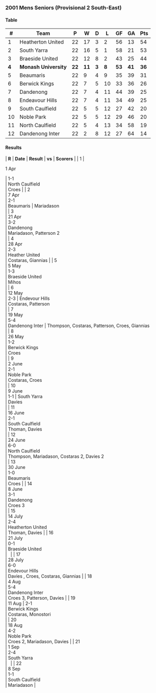 ### 2001 Mens Seniors (Provisional 2 South-East)

#### Table

| # | Team | P | W | D | L | GF | GA | Pts |
| --- | --- | --- | --- | --- | --- | --- | --- | --- |
| 1 | Heatherton United | 22 | 17 | 3 | 2 | 56 | 13 | 54 |
| 2 | South Yarra | 22 | 16 | 5 | 1 | 58 | 21 | 53 |
| 3 | Braeside United | 22 | 12 | 8 | 2 | 43 | 25 | 44 |
| **4** | **Monash University** | **22** | **11** | **3** | **8** | **53** | **41** | **36** |
| 5 | Beaumaris | 22 | 9 | 4 | 9 | 35 | 39 | 31 |
| 6 | Berwick Kings | 22 | 7 | 5 | 10 | 33 | 36 | 26 |
| 7 | Dandenong | 22 | 7 | 4 | 11 | 44 | 39 | 25 |
| 8 | Endeavour Hills | 22 | 7 | 4 | 11 | 34 | 49 | 25 |
| 9 | South Caulfield | 22 | 5 | 5 | 12 | 27 | 42 | 20 |
| 10 | Noble Park | 22 | 5 | 5 | 12 | 29 | 46 | 20 |
| 11 | North Caulfield | 22 | 5 | 4 | 13 | 34 | 58 | 19 |
| 12 | Dandenong Inter | 22 | 2 | 8 | 12 | 27 | 64 | 14 |

#### Results

| **R** | **Date** | **Result** | **vs** | **Scorers** |
| 1 |

1 Apr

 | 1-1\
 | North Caulfield\
 | Croes |
| 2\
 | 7 Apr\
 | 2-1\
 | Beaumaris | Mariadason\
 |
| 3\
 | 21 Apr\
 | 3-2\
 | Dandenong\
 | Mariadason, Patterson 2\
 |
| 4\
 | 28 Apr\
 | 2-3\
 | Heather United\
 | Costaras, Giannias |
| 5\
 | 5 May\
 | 1-3\
 | Braeside United\
 | Mihos\
 |
| 6\
 | 12 May\
 | 2-3 | Endevour Hills\
 | Costaras, Patterson\
 |
| 7\
 | 19 May\
 | 5-4\
 | Dandenong Inter | Thompson, Costaras, Patterson, Croes, Giannias\
 |
| 8\
 | 26 May\
 | 1-2\
 | Berwick Kings\
 | Croes\
 |
| 9\
 | 2 June\
 | 2-1\
 | Noble Park\
 | Costaras, Croes\
 |
| 10\
 | 9 June\
 | 1-1 | South Yarra\
 | Davies\
 |
| 11\
 | 16 June\
 | 2-1\
 | South Caulfield\
 | Thoman, Davies\
 |
| 12\
 | 24 June\
 | 6-0\
 | North Caulfield\
 | Thompson, Mariadason, Costaras 2, Davies 2\
 |
| 13\
 | 30 June\
 | 1-0\
 | Beaumaris\
 | Croes |
| 14\
 | 8 June\
 | 3-1\
 | Dandenong\
 | Croes 3\
 |
| 15\
 | 14 July\
 | 2-4\
 | Heatherton United\
 | Thoman, Davies |
| 16\
 | 21 July\
 | 0-1\
 | Braeside United\
 |   |
| 17\
 | 28 July\
 | 6-0\
 | Endevour Hills\
 | Davies , Croes, Costaras, Giannias |
| 18\
 | 4 Aug\
 | 5-4\
 | Dandenong Inter\
 | Croes 3, Patterson, Davies |
| 19\
 | 11 Aug | 2-1\
 | Berwick Kings\
 | Costaras, Monostori\
 |
| 20\
 | 18 Aug\
 | 4-2\
 | Noble Park\
 | Croes 2, Mariadason, Davies |
| 21\
 | 1 Sep\
 | 2-4\
 | South Yarra\
 |   |
| 22\
 | 8 Sep\
 | 1-1\
 | South Caulfield\
 | Mariadason |
